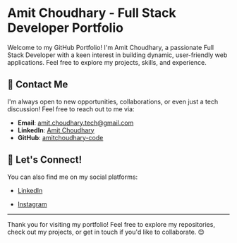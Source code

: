 # Amit Choudhary - Full Stack Developer Portfolio

Welcome to my GitHub Portfolio! I'm Amit Choudhary, a passionate Full Stack Developer with a keen interest in building dynamic, user-friendly web applications. Feel free to explore my projects, skills, and experience.




## 📧 Contact Me

I'm always open to new opportunities, collaborations, or even just a tech discussion! Feel free to reach out to me via:

- **Email**: [amit.choudhary.tech@gmail.com](mailto:amit.choudhary.tech@gmail.com)
- **LinkedIn**: [Amit Choudhary](https://www.linkedin.com/in/amit-choudhary-874085227)
- **GitHub**: [amitchoudhary-code](https://github.com/amitchoudhary-code)

## 💬 Let's Connect!

You can also find me on my social platforms:

- [LinkedIn](https://www.linkedin.com/in/amit-choudhary-874085227)

- [Instagram](https://www.instagram.com/infinity_choudhary/)

---

Thank you for visiting my portfolio! Feel free to explore my repositories, check out my projects, or get in touch if you'd like to collaborate. 😊
